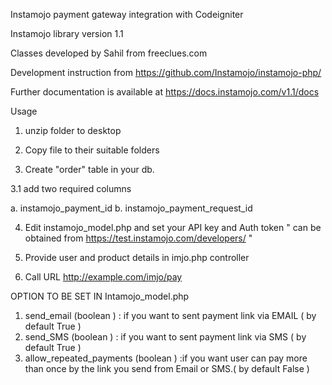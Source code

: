 
Instamojo payment gateway integration with Codeigniter

Instamojo library version 1.1

Classes developed by Sahil from freeclues.com

Development instruction from https://github.com/Instamojo/instamojo-php/

Further documentation is available at https://docs.instamojo.com/v1.1/docs


Usage

1. unzip folder to desktop

2. Copy file to their suitable folders

3. Create "order" table in your db. 

3.1 add two required columns

a.  instamojo_payment_id 
b.  instamojo_payment_request_id


4. Edit instamojo_model.php and set your API key and Auth token  " can be obtained from https://test.instamojo.com/developers/ "

5. Provide user and product details in imjo.php controller

6. Call URL http://example.com/imjo/pay

OPTION TO BE SET IN Intamojo_model.php

1.   send_email (boolean ) :  if you want to sent payment link via EMAIL ( by default True )
2.   send_SMS (boolean ) :  if you want to sent payment link via SMS ( by default True )
2. allow_repeated_payments (boolean ) :if you want user can pay more than once by the link you send from Email or SMS.( by default False )







